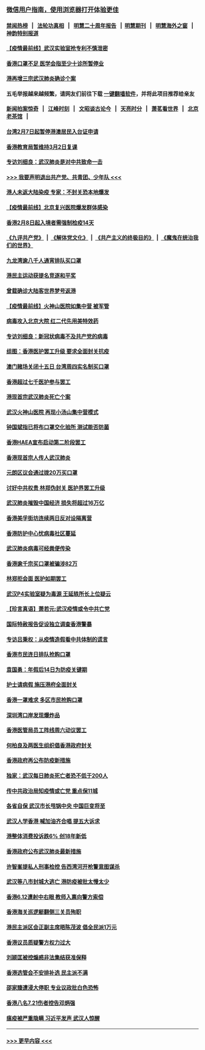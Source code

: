 ### [微信用户指南，使用浏览器打开体验更佳](https://github.com/gfw-breaker/banned-news1/blob/master/indexes/wechat-guide.md?t=0)
#### [禁闻热榜](热点新闻.md?t=0)  &nbsp;&nbsp;|&nbsp;&nbsp; [法轮功真相](https://github.com/gfw-breaker/truth/blob/master/README.md?t=0) &nbsp;&nbsp;|&nbsp;&nbsp; [明慧二十周年报告](https://github.com/gfw-breaker/mh-reports/blob/master/README.md?t=0) &nbsp;&nbsp;|&nbsp;&nbsp;[明慧期刊](https://github.com/gfw-breaker/mh-qikan) &nbsp;&nbsp;|&nbsp;&nbsp; [明慧海外之窗](https://github.com/gfw-breaker/mh-news/blob/master/README.md?t=0) &nbsp;&nbsp;|&nbsp;&nbsp; [神韵特别报道](https://github.com/gfw-breaker/mh-news/blob/master/shenyun.md?t=0)
#### [【疫情最前线】武汉实验室抢专利不慎泄密](../pages/nsc415/n11850310.md?t=02080222) 
#### [香港口罩不足 医学会指至少十诊所暂停业](../pages/nsc415/n11850301.md?t=02080222) 
#### [港再增三宗武汉肺炎确诊个案](../pages/nsc415/n11850328.md?t=02080222) 
#### 五毛举报越来越频繁，请网友们前往下载 [一键翻墙软件](https://github.com/gfw-breaker/ssr-accounts)，并将此项目推荐给亲友
#### [新闻拍案惊奇](https://github.com/gfw-breaker/banned-news1/blob/master/pages/link4.md) &nbsp;&nbsp;|&nbsp;&nbsp; [江峰时刻](https://github.com/gfw-breaker/banned-news1/blob/master/pages/link4.md) &nbsp;&nbsp;|&nbsp;&nbsp; [文昭谈古论今](https://github.com/gfw-breaker/banned-news1/blob/master/pages/link4.md) &nbsp;&nbsp;|&nbsp;&nbsp; [天亮时分](https://github.com/gfw-breaker/banned-news1/blob/master/pages/link4.md) &nbsp;&nbsp;|&nbsp;&nbsp; [萧茗看世界](https://github.com/gfw-breaker/banned-news1/blob/master/pages/link4.md) &nbsp;&nbsp;|&nbsp;&nbsp; [北京老茶馆](https://github.com/gfw-breaker/banned-news1/blob/master/pages/link4.md) &nbsp;&nbsp;|&nbsp;&nbsp; 
#### [台湾2月7日起暂停港澳居民入台证申请](../pages/nsc415/n11850304.md?t=02080222) 
#### [香港教育局暂维持3月2日复课](../pages/nsc415/n11850260.md?t=02080222) 
#### [专访刘细良：武汉肺炎是对中共致命一击](../pages/nsc415/n11849934.md?t=02080222) 
#### [>>> 我要声明退出共产党、共青团、少年队 <<<](https://github.com/begood0513/goodnews/blob/master/quit/letter.md) 
#### [港人未返大陆染疫 专家：不封关恐本地爆发](../pages/nsc415/n11848021.md?t=02080222) 
#### [【疫情最前线】北京复兴医院爆发群体感染](../pages/nsc415/n11847626.md?t=02080222) 
#### [香港2月8日起入境者需强制检疫14天](../pages/nsc415/n11847658.md?t=02080222) 
#### [《九评共产党》](https://github.com/begood0513/9ping.md/blob/master/README.md) &nbsp;|&nbsp; [《解体党文化》](../../../../jtdwh.md/blob/master/README.md)  &nbsp;|&nbsp; [《共产主义的终极目的》](../../../../gczydzjmd.md/blob/master/README.md) &nbsp;|&nbsp; [《魔鬼在统治我们的世界》](../../../../mgztzwmdsj.md/blob/master/README.md) 
#### [九龙湾逾八千人通宵排队买口罩](../pages/nsc415/n11847647.md?t=02080222) 
#### [港民主运动获提名竞逐和平奖](../pages/nsc415/n11847633.md?t=02080222) 
#### [曾载确诊大陆客世界梦号返港](../pages/nsc415/n11847608.md?t=02080222) 
#### [【疫情最前线】火神山医院如集中营 被军管](../pages/nsc415/n11847524.md?t=02080222) 
#### [病毒攻入北京大院 红二代先用美特效药](../pages/nsc415/n11847427.md?t=02080222) 
#### [专访刘细良：新冠状病毒不及共产党的病毒](../pages/nsc415/n11847164.md?t=02080222) 
#### [组图：香港医护罢工升级 要求全面封关抗疫](../pages/nsc415/n11844107.md?t=02080222) 
#### [澳门赌场关闭十五日 台湾周四实名制买口罩](../pages/nsc415/n11845083.md?t=02080222) 
#### [香港超过七千医护参与罢工](../pages/nsc415/n11845051.md?t=02080222) 
#### [港现首宗武汉肺炎死亡个案](../pages/nsc415/n11844998.md?t=02080222) 
#### [武汉火神山医院 再现小汤山集中营模式](../pages/nsc415/n11844763.md?t=02080222) 
#### [钟国斌指已将布口罩交化验所 测试能否防菌](../pages/nsc415/n11842783.md?t=02080222) 
#### [香港HAEA宣布启动第二阶段罢工](../pages/nsc415/n11842723.md?t=02080222) 
#### [香港现首宗人传人武汉肺炎](../pages/nsc415/n11842766.md?t=02080222) 
#### [元朗区议会通过拨20万买口罩](../pages/nsc415/n11842754.md?t=02080222) 
#### [讨好中共权贵 林郑伪封关 医护界罢工升级](../pages/nsc415/n11842359.md?t=02080222) 
#### [武汉肺炎摧毁中国经济 损失将超过16万亿](../pages/nsc415/n11839723.md?t=02080222) 
#### [香港美孚街坊连续两日反对设隔离营](../pages/nsc415/n11839962.md?t=02080222) 
#### [香港防护中心忧病毒社区蔓延](../pages/nsc415/n11839933.md?t=02080222) 
#### [武汉肺炎病毒可经粪便传染](../pages/nsc415/n11839939.md?t=02080222) 
#### [香港逾千宗买口罩被骗涉82万](../pages/nsc415/n11839914.md?t=02080222) 
#### [林郑拒会面 医护如期罢工](../pages/nsc415/n11839892.md?t=02080222) 
#### [武汉P4实验室疑为毒源 王延轶所长上位疑云](../pages/nsc415/n11835543.md?t=02080222) 
#### [【珍言真语】萧若元:武汉疫情或令中共亡党](../pages/nsc415/n11829394.md?t=02080222) 
#### [国际特赦报告促设独立调查香港警暴](../pages/nsc415/n11833845.md?t=02080222) 
#### [专访吕秉权：从疫情造假看中共体制的谎言](../pages/nsc415/n11833813.md?t=02080222) 
#### [香港市民连日排队抢购口罩](../pages/nsc415/n11833794.md?t=02080222) 
#### [袁国勇：年假后14日为防疫关键期](../pages/nsc415/n11831088.md?t=02080222) 
#### [护士请病假 施压港府全面封关](../pages/nsc415/n11831030.md?t=02080222) 
#### [香港一罩难求 多区市民抢购口罩](../pages/nsc415/n11831002.md?t=02080222) 
#### [深圳湾口岸发现爆炸品](../pages/nsc415/n11828802.md?t=02080222) 
#### [香港医管局员工阵线周六动议罢工](../pages/nsc415/n11828762.md?t=02080222) 
#### [何柏良及两医生组织倡香港政府封关](../pages/nsc415/n11828749.md?t=02080222) 
#### [香港政府再公布防疫新措施](../pages/nsc415/n11828716.md?t=02080222) 
#### [独家：武汉每日肺炎死亡者恐不低于200人](../pages/nsc415/n11828240.md?t=02080222) 
#### [传中共政治局知疫情或亡党 重点保11城](../pages/nsc415/n11828145.md?t=02080222) 
#### [各省自保 武汉市长甩锅中央 中国巨变将至](../pages/nsc415/n11828021.md?t=02080222) 
#### [武汉人学香港 喊加油齐合唱 提五大诉求](../pages/nsc415/n11827046.md?t=02080222) 
#### [港整体消费投诉跌6% 创18年新低](../pages/nsc415/n11817280.md?t=02080222) 
#### [香港政府公布武汉肺炎最新措施](../pages/nsc415/n11817152.md?t=02080222) 
#### [许智峯提私人刑事检控 告西湾河开枪警意图谋杀](../pages/nsc415/n11817132.md?t=02080222) 
#### [武汉等八市封城大逃亡 港防疫被批太慢太少](../pages/nsc415/n11817058.md?t=02080222) 
#### [香港6.12遭射中右眼 教师入禀向警方索偿](../pages/nsc415/n11814678.md?t=02080222) 
#### [香港海关巡逻艇翻侧三关员殉职](../pages/nsc415/n11814604.md?t=02080222) 
#### [港民主派区会正副主席晤陈茂波 倡全民派1万元](../pages/nsc415/n11814582.md?t=02080222) 
#### [香港议员质疑警方权力过大](../pages/nsc415/n11814560.md?t=02080222) 
#### [刘颕匡被控煽惑非法集结获准保释](../pages/nsc415/n11811727.md?t=02080222) 
#### [香港选管会不安排补选 民主派不满](../pages/nsc415/n11811691.md?t=02080222) 
#### [邵家臻遭浸大停职 专业议政批白色恐怖](../pages/nsc415/n11811670.md?t=02080222) 
#### [香港八名7.21伤者控告邓炳强](../pages/nsc415/n11811623.md?t=02080222) 
#### [瘟疫被严重隐瞒 习近平发声 武汉人惊醒](../pages/nsc415/n11811186.md?t=02080222) 

----
#### [ >>> 更早内容 <<< ](../indexes/nsc415-earlier.md)
